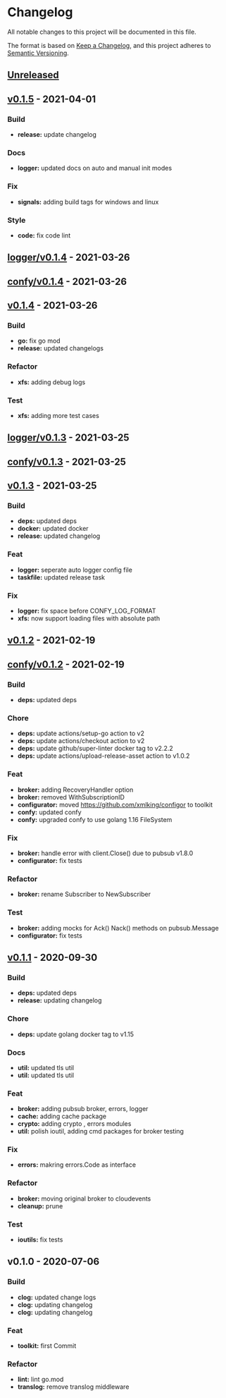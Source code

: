 # Changelog

All notable changes to this project will be documented in this file.

The format is based on [Keep a Changelog](https://keepachangelog.com/en/1.0.0/),
and this project adheres to [Semantic Versioning](https://semver.org/spec/v2.0.0.html).

<a name="unreleased"></a>
## [Unreleased]


<a name="v0.1.5"></a>
## [v0.1.5] - 2021-04-01
### Build
- **release:** update changelog

### Docs
- **logger:** updated docs on auto and manual init modes

### Fix
- **signals:** adding build tags for windows and linux

### Style
- **code:** fix code lint


<a name="logger/v0.1.4"></a>
## [logger/v0.1.4] - 2021-03-26

<a name="confy/v0.1.4"></a>
## [confy/v0.1.4] - 2021-03-26

<a name="v0.1.4"></a>
## [v0.1.4] - 2021-03-26
### Build
- **go:** fix go mod
- **release:** updated changelogs

### Refactor
- **xfs:** adding debug logs

### Test
- **xfs:** adding more test cases


<a name="logger/v0.1.3"></a>
## [logger/v0.1.3] - 2021-03-25

<a name="confy/v0.1.3"></a>
## [confy/v0.1.3] - 2021-03-25

<a name="v0.1.3"></a>
## [v0.1.3] - 2021-03-25
### Build
- **deps:** updated deps
- **docker:** updated docker
- **release:** updated changelog

### Feat
- **logger:** seperate auto logger config file
- **taskfile:** updated release task

### Fix
- **logger:** fix space before CONFY_LOG_FORMAT
- **xfs:** now support loading files with absolute path


<a name="v0.1.2"></a>
## [v0.1.2] - 2021-02-19

<a name="confy/v0.1.2"></a>
## [confy/v0.1.2] - 2021-02-19
### Build
- **deps:** updated deps

### Chore
- **deps:** update actions/setup-go action to v2
- **deps:** update actions/checkout action to v2
- **deps:** update github/super-linter docker tag to v2.2.2
- **deps:** update actions/upload-release-asset action to v1.0.2

### Feat
- **broker:** adding RecoveryHandler option
- **broker:** removed WithSubscriptionID
- **configurator:** moved https://github.com/xmlking/configor to toolkit
- **confy:** updated confy
- **confy:** upgraded confy to use golang 1.16 FileSystem

### Fix
- **broker:** handle error with client.Close() due to pubsub v1.8.0
- **configurator:** fix tests

### Refactor
- **broker:** rename Subscriber to NewSubscriber

### Test
- **broker:** adding mocks for Ack() Nack() methods on pubsub.Message
- **configurator:** fix tests


<a name="v0.1.1"></a>
## [v0.1.1] - 2020-09-30
### Build
- **deps:** updated deps
- **release:** updating changelog

### Chore
- **deps:** update golang docker tag to v1.15

### Docs
- **util:** updated tls util
- **util:** updated tls util

### Feat
- **broker:** adding pubsub broker, errors, logger
- **cache:** adding cache package
- **crypto:** adding crypto , errors modules
- **util:** polish ioutil, adding cmd packages for broker testing

### Fix
- **errors:** makring errors.Code as interface

### Refactor
- **broker:** moving original broker to cloudevents
- **cleanup:** prune

### Test
- **ioutils:** fix tests


<a name="v0.1.0"></a>
## v0.1.0 - 2020-07-06
### Build
- **clog:** updated change logs
- **clog:** updating changelog
- **clog:** updating changelog

### Feat
- **toolkit:** first Commit

### Refactor
- **lint:** lint go.mod
- **translog:** remove translog middleware


[Unreleased]: https://github.com/xmlking/toolkit/compare/v0.1.5...HEAD
[v0.1.5]: https://github.com/xmlking/toolkit/compare/logger/v0.1.4...v0.1.5
[logger/v0.1.4]: https://github.com/xmlking/toolkit/compare/confy/v0.1.4...logger/v0.1.4
[confy/v0.1.4]: https://github.com/xmlking/toolkit/compare/v0.1.4...confy/v0.1.4
[v0.1.4]: https://github.com/xmlking/toolkit/compare/logger/v0.1.3...v0.1.4
[logger/v0.1.3]: https://github.com/xmlking/toolkit/compare/confy/v0.1.3...logger/v0.1.3
[confy/v0.1.3]: https://github.com/xmlking/toolkit/compare/v0.1.3...confy/v0.1.3
[v0.1.3]: https://github.com/xmlking/toolkit/compare/v0.1.2...v0.1.3
[v0.1.2]: https://github.com/xmlking/toolkit/compare/confy/v0.1.2...v0.1.2
[confy/v0.1.2]: https://github.com/xmlking/toolkit/compare/v0.1.1...confy/v0.1.2
[v0.1.1]: https://github.com/xmlking/toolkit/compare/v0.1.0...v0.1.1
